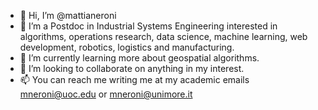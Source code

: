 - 👋 Hi, I’m @mattianeroni
- 👀 I’m a Postdoc in Industrial Systems Engineering interested in algorithms, operations research, data science, machine learning, web development, robotics, logistics and manufacturing.
- 🌱 I’m currently learning more about geospatial algorithms.
- 💞️ I’m looking to collaborate on anything in my interest.
- 📫 You can reach me writing me at my academic emails mneroni@uoc.edu or mneroni@unimore.it

